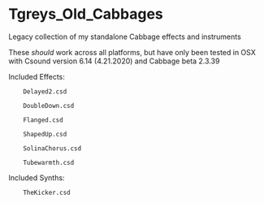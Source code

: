 # Tgreys_Old_Cabbages
Legacy collection of my standalone Cabbage effects and instruments

These *should* work across all platforms, but have only been tested in OSX
with Csound version 6.14 (4.21.2020) and Cabbage beta 2.3.39

Included Effects:

		Delayed2.csd

		DoubleDown.csd

		Flanged.csd

		ShapedUp.csd

		SolinaChorus.csd

		Tubewarmth.csd

Included Synths:

		TheKicker.csd
